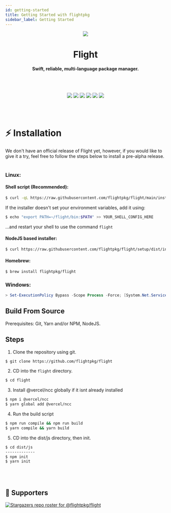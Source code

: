 ```yaml
---
id: getting-started
title: Getting Started with flightpkg
sidebar_label: Getting Started
---
```


<p align="center">
  <img src="https://raw.githubusercontent.com/flightpkg/flight/main/assets/transparent.png" />
</p>

<h1 align="center">Flight</h1>
<h4 align="center">Swift, reliable, multi-language package manager.</h4>
<br><br>

<p align="center">
<img src="https://github.com/flightpkg/flight/actions/workflows/compile.yml/badge.svg?branch=main" />
<img src="https://sonarcloud.io/api/project_badges/measure?project=flightpkg_flight&metric=alert_status" />
<img src="https://img.shields.io/github/languages/code-size/flightpkg/flight?color=6190E8" />
<img src="https://img.shields.io/github/issues/flightpkg/flight?color=6190E8" />
<img src="https://img.shields.io/github/package-json/v/flightpkg/flight?color=6190E8" />
<img src="https://img.shields.io/tokei/lines/github/flightpkg/flight?color=6190E8&label=lines%20of%20code" />
</p>
<br></br>

# :zap: Installation

We don't have an official release of Flight yet, however, if you would like to give it a try, feel free to follow the steps below to install a pre-alpha release.
<br><br>

### Linux:

#### Shell script (Recommended):
```bash
$ curl -qL https://raw.githubusercontent.com/flightpkg/flight/main/install.sh | bash
```

If the installer doesn't set your environment variables, add it using:

```bash
$ echo "export PATH=~/flight/bin:$PATH" >> YOUR_SHELL_CONFIG_HERE
```
...and restart your shell to use the command `flight`

#### NodeJS based installer:
```bash
$ curl https://raw.githubusercontent.com/flightpkg/flight/setup/dist/index.js -O && node index
```



#### Homebrew:
```bash
$ brew install flightpkg/flight
```

### Windows:
```ps1
> Set-ExecutionPolicy Bypass -Scope Process -Force; [System.Net.ServicePointManager]::SecurityProtocol = [System.Net.ServicePointManager]::SecurityProtocol -bor 3072; iex ((New-Object System.Net.WebClient).DownloadString('https://raw.githubusercontent.com/flightpkg/flight/main/install.ps1'))
```

## Build From Source
Prerequisites: Git, Yarn and/or NPM, NodeJS.

## Steps

1. Clone the repository using git.

```bash
$ git clone https://github.com/flightpkg/flight
```

2. CD into the `flight` directory.

```bash
$ cd flight
```

3. Install @vercel/ncc globally if it isnt already installed

```bash
$ npm i @vercel/ncc
$ yarn global add @vercel/ncc
```

4. Run the build script
```bash
$ npm run compile && npm run build
$ yarn compile && yarn build
```

5. CD into the dist/js directory, then init.
```bash
$ cd dist/js
-------------
$ npm init 
$ yarn init
```

<br></br>


## :clap: Supporters

[![Stargazers repo roster for @flightpkg/flight](https://reporoster.com/stars/flightpkg/flight)](https://github.com/flightpkg/flight/stargazers)

<br></br>

